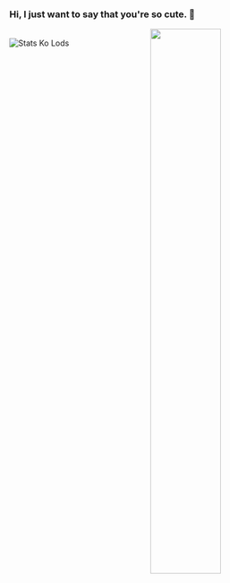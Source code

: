 ### Hi, I just want to say that you're so cute. 👋
[<img align="right" width="50%" src="https://github-readme-stats.vercel.app/api?username=NcknmeX&show_icons=true&theme=radical&hide=contribs,issues">](https://metrics.lecoq.io/NcknmeX?template=classic)<br>
![Stats Ko Lods](https://github-readme-stats.vercel.app/api/top-langs/?username=ncknmex&layout=demo)
